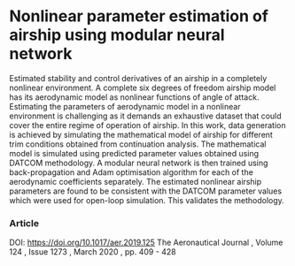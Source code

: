 # Nonlinear parameter estimation of airship using modular neural network

Estimated stability and control derivatives of an airship in a completely nonlinear environment. A complete six degrees of freedom airship model has its aerodynamic model as nonlinear functions of angle of attack. Estimating the parameters of aerodynamic model in a nonlinear environment is challenging as it demands an exhaustive dataset that could cover the entire regime of operation of airship. In this work, data generation is achieved by simulating the mathematical model of airship for different trim conditions obtained from continuation analysis. The mathematical model is simulated using predicted parameter values obtained using DATCOM methodology. A modular neural network is then trained using back-propagation and Adam optimisation algorithm for each of the aerodynamic coefficients separately. The estimated nonlinear airship parameters are found to be consistent with the DATCOM parameter values which were used for open-loop simulation. This validates the methodology.

### Article
DOI: https://doi.org/10.1017/aer.2019.125
The Aeronautical Journal , Volume 124 , Issue 1273 , March 2020 , pp. 409 - 428

